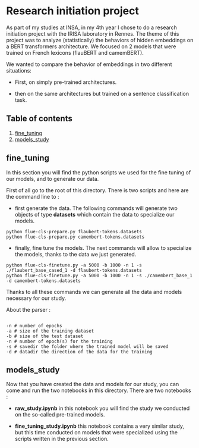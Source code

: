 # Research initiation project

As part of my studies at INSA, in my 4th year I chose to do a research initiation project with the IRISA laboratory in Rennes. The theme of this project was to analyze (statistically) the behaviors of hidden embeddings on a BERT transformers architecture. We focused on 2 models that were trained on French lexicons (flauBERT and camemBERT).

We wanted to compare the behavior of embeddings in two different situations:

- First, on simply pre-trained architectures.

- then on the same architectures but trained on a sentence classification task.


## Table of contents

1. [fine_tuning](#fine_tuning)
2. [models_study](#models_study)


## fine_tuning

In this section you will find the python scripts we used for the fine tuning of our models, and to generate our data.

First of all go to the root of this directory. There is two scripts and here are the command line to :

- first generate the data. The following commands will generate two objects of type **datasets** which contain the data to specialize our models.

```
python flue-cls-prepare.py flaubert-tokens.datasets
python flue-cls-prepare.py camembert-tokens.datasets
```
- finally, fine tune the models. The next commands will allow to specialize the models, thanks to the data we just generated.

```
python flue-cls-finetune.py -a 5000 -b 1000 -n 1 -s ./flaubert_base_cased_1 -d flaubert-tokens.datasets
python flue-cls-finetune.py -a 5000 -b 1000 -n 1 -s ./camembert_base_1 -d camembert-tokens.datasets
```

Thanks to all these commands we can generate all the data and models necessary for our study.

About the parser :

```

-n # number of epochs
-a # size of the training dataset
-b # size of the test dataset
-n # number of epoch(s) for the training
-s # savedir the folder where the trained model will be saved
-d # datadir the direction of the data for the training
```


## models_study

Now that you have created the data and models for our study, you can come and run the two notebooks in this directory. There are two notebooks :

- **raw_study.ipynb** in this notebook you will find the study we conducted on the so-called pre-trained models.

- **fine_tuning_study.ipynb** this notebook contains a very similar study, but this time conducted on models that were specialized using the scripts written in the previous section.






